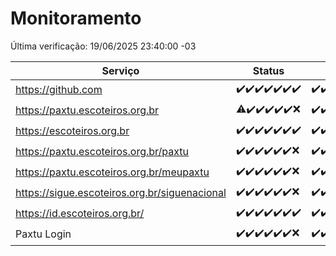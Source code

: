 # Monitoramento

Última verificação: 19/06/2025 23:40:00 -03

|Serviço|Status|Últimas 24h|
|---|---|---|
|https://github.com|<span title="2025-06-13: OK=23">✔️</span><span title="2025-06-14: OK=23">✔️</span><span title="2025-06-15: OK=23">✔️</span><span title="2025-06-16: OK=23">✔️</span><span title="2025-06-17: OK=23">✔️</span><span title="2025-06-18: OK=23">✔️</span><span title="2025-06-19: OK=1">✔️</span>|<span title="18/06/2025 23:41:00 -03 : 200">✔️</span><span title="19/06/2025 00:41:00 -03 : 200">✔️</span><span title="19/06/2025 01:18:00 -03 : 200">✔️</span><span title="19/06/2025 02:10:00 -03 : 200">✔️</span><span title="19/06/2025 03:14:00 -03 : 200">✔️</span><span title="19/06/2025 04:10:00 -03 : 200">✔️</span><span title="19/06/2025 05:13:00 -03 : 200">✔️</span><span title="19/06/2025 06:11:00 -03 : 200">✔️</span><span title="19/06/2025 07:10:00 -03 : 200">✔️</span><span title="19/06/2025 08:08:00 -03 : 200">✔️</span><span title="19/06/2025 09:18:00 -03 : 200">✔️</span><span title="19/06/2025 10:24:00 -03 : 200">✔️</span><span title="19/06/2025 11:09:00 -03 : 200">✔️</span><span title="19/06/2025 12:09:00 -03 : 200">✔️</span><span title="19/06/2025 13:11:00 -03 : 200">✔️</span><span title="19/06/2025 14:08:00 -03 : 200">✔️</span><span title="19/06/2025 15:13:00 -03 : 200">✔️</span><span title="19/06/2025 16:07:00 -03 : 200">✔️</span><span title="19/06/2025 17:11:00 -03 : 200">✔️</span><span title="19/06/2025 18:08:00 -03 : 200">✔️</span><span title="19/06/2025 19:09:00 -03 : 200">✔️</span><span title="19/06/2025 20:09:00 -03 : 200">✔️</span><span title="19/06/2025 21:49:00 -03 : 200">✔️</span><span title="19/06/2025 23:40:00 -03 : 200">✔️</span>|
|https://paxtu.escoteiros.org.br|<span title="2025-06-13: OK=22, Falhas=1">⚠️</span><span title="2025-06-14: OK=23">✔️</span><span title="2025-06-15: OK=23">✔️</span><span title="2025-06-16: OK=23">✔️</span><span title="2025-06-17: OK=23">✔️</span><span title="2025-06-18: OK=23">✔️</span><span title="2025-06-19: Falhas=1">❌</span>|<span title="18/06/2025 23:41:00 -03 : 200">✔️</span><span title="19/06/2025 00:41:00 -03 : 200">✔️</span><span title="19/06/2025 01:18:00 -03 : 200">✔️</span><span title="19/06/2025 02:10:00 -03 : 200">✔️</span><span title="19/06/2025 03:14:00 -03 : 200">✔️</span><span title="19/06/2025 04:10:00 -03 : 200">✔️</span><span title="19/06/2025 05:13:00 -03 : 200">✔️</span><span title="19/06/2025 06:11:00 -03 : 200">✔️</span><span title="19/06/2025 07:10:00 -03 : 200">✔️</span><span title="19/06/2025 08:08:00 -03 : 200">✔️</span><span title="19/06/2025 09:18:00 -03 : 200">✔️</span><span title="19/06/2025 10:24:00 -03 : 200">✔️</span><span title="19/06/2025 11:09:00 -03 : 200">✔️</span><span title="19/06/2025 12:09:00 -03 : 200">✔️</span><span title="19/06/2025 13:11:00 -03 : 200">✔️</span><span title="19/06/2025 14:08:00 -03 : 200">✔️</span><span title="19/06/2025 15:13:00 -03 : 200">✔️</span><span title="19/06/2025 16:07:00 -03 : 200">✔️</span><span title="19/06/2025 17:11:00 -03 : 200">✔️</span><span title="19/06/2025 18:08:00 -03 : 200">✔️</span><span title="19/06/2025 19:09:00 -03 : 200">✔️</span><span title="19/06/2025 20:09:00 -03 : 200">✔️</span><span title="19/06/2025 21:49:00 -03 : 200">✔️</span><span title="19/06/2025 23:40:00 -03 : 200">✔️</span>|
|https://escoteiros.org.br|<span title="2025-06-13: OK=23">✔️</span><span title="2025-06-14: OK=23">✔️</span><span title="2025-06-15: OK=23">✔️</span><span title="2025-06-16: OK=23">✔️</span><span title="2025-06-17: OK=23">✔️</span><span title="2025-06-18: OK=23">✔️</span><span title="2025-06-19: OK=1">✔️</span>|<span title="18/06/2025 23:41:00 -03 : 200">✔️</span><span title="19/06/2025 00:41:00 -03 : 200">✔️</span><span title="19/06/2025 01:18:00 -03 : 200">✔️</span><span title="19/06/2025 02:10:00 -03 : 200">✔️</span><span title="19/06/2025 03:14:00 -03 : 200">✔️</span><span title="19/06/2025 04:10:00 -03 : 200">✔️</span><span title="19/06/2025 05:13:00 -03 : 200">✔️</span><span title="19/06/2025 06:11:00 -03 : 200">✔️</span><span title="19/06/2025 07:10:00 -03 : 200">✔️</span><span title="19/06/2025 08:08:00 -03 : 200">✔️</span><span title="19/06/2025 09:18:00 -03 : 200">✔️</span><span title="19/06/2025 10:24:00 -03 : 200">✔️</span><span title="19/06/2025 11:09:00 -03 : 200">✔️</span><span title="19/06/2025 12:09:00 -03 : 200">✔️</span><span title="19/06/2025 13:11:00 -03 : 200">✔️</span><span title="19/06/2025 14:08:00 -03 : 200">✔️</span><span title="19/06/2025 15:13:00 -03 : 200">✔️</span><span title="19/06/2025 16:07:00 -03 : 200">✔️</span><span title="19/06/2025 17:11:00 -03 : 200">✔️</span><span title="19/06/2025 18:08:00 -03 : 200">✔️</span><span title="19/06/2025 19:09:00 -03 : 200">✔️</span><span title="19/06/2025 20:09:00 -03 : 200">✔️</span><span title="19/06/2025 21:49:00 -03 : 200">✔️</span><span title="19/06/2025 23:40:00 -03 : 200">✔️</span>|
|https://paxtu.escoteiros.org.br/paxtu|<span title="2025-06-13: OK=23">✔️</span><span title="2025-06-14: OK=23">✔️</span><span title="2025-06-15: OK=23">✔️</span><span title="2025-06-16: OK=23">✔️</span><span title="2025-06-17: OK=23">✔️</span><span title="2025-06-18: OK=23">✔️</span><span title="2025-06-19: Falhas=1">❌</span>|<span title="18/06/2025 23:41:00 -03 : 200">✔️</span><span title="19/06/2025 00:41:00 -03 : 200">✔️</span><span title="19/06/2025 01:18:00 -03 : 200">✔️</span><span title="19/06/2025 02:10:00 -03 : 200">✔️</span><span title="19/06/2025 03:14:00 -03 : 200">✔️</span><span title="19/06/2025 04:10:00 -03 : 200">✔️</span><span title="19/06/2025 05:13:00 -03 : 200">✔️</span><span title="19/06/2025 06:11:00 -03 : 200">✔️</span><span title="19/06/2025 07:10:00 -03 : 200">✔️</span><span title="19/06/2025 08:08:00 -03 : 200">✔️</span><span title="19/06/2025 09:18:00 -03 : 200">✔️</span><span title="19/06/2025 10:24:00 -03 : 200">✔️</span><span title="19/06/2025 11:09:00 -03 : 200">✔️</span><span title="19/06/2025 12:09:00 -03 : 200">✔️</span><span title="19/06/2025 13:11:00 -03 : 200">✔️</span><span title="19/06/2025 14:08:00 -03 : 200">✔️</span><span title="19/06/2025 15:13:00 -03 : 200">✔️</span><span title="19/06/2025 16:07:00 -03 : 200">✔️</span><span title="19/06/2025 17:11:00 -03 : 200">✔️</span><span title="19/06/2025 18:08:00 -03 : 200">✔️</span><span title="19/06/2025 19:09:00 -03 : 200">✔️</span><span title="19/06/2025 20:09:00 -03 : 200">✔️</span><span title="19/06/2025 21:49:00 -03 : 200">✔️</span><span title="19/06/2025 23:40:00 -03 : 200">✔️</span>|
|https://paxtu.escoteiros.org.br/meupaxtu|<span title="2025-06-13: OK=23">✔️</span><span title="2025-06-14: OK=23">✔️</span><span title="2025-06-15: OK=23">✔️</span><span title="2025-06-16: OK=23">✔️</span><span title="2025-06-17: OK=23">✔️</span><span title="2025-06-18: OK=23">✔️</span><span title="2025-06-19: Falhas=1">❌</span>|<span title="18/06/2025 23:41:00 -03 : 200">✔️</span><span title="19/06/2025 00:41:00 -03 : 200">✔️</span><span title="19/06/2025 01:18:00 -03 : 200">✔️</span><span title="19/06/2025 02:10:00 -03 : 200">✔️</span><span title="19/06/2025 03:14:00 -03 : 200">✔️</span><span title="19/06/2025 04:10:00 -03 : 200">✔️</span><span title="19/06/2025 05:13:00 -03 : 200">✔️</span><span title="19/06/2025 06:11:00 -03 : 200">✔️</span><span title="19/06/2025 07:10:00 -03 : 200">✔️</span><span title="19/06/2025 08:08:00 -03 : 200">✔️</span><span title="19/06/2025 09:18:00 -03 : 200">✔️</span><span title="19/06/2025 10:24:00 -03 : 200">✔️</span><span title="19/06/2025 11:09:00 -03 : 200">✔️</span><span title="19/06/2025 12:09:00 -03 : 200">✔️</span><span title="19/06/2025 13:11:00 -03 : 200">✔️</span><span title="19/06/2025 14:08:00 -03 : 200">✔️</span><span title="19/06/2025 15:13:00 -03 : 200">✔️</span><span title="19/06/2025 16:07:00 -03 : 200">✔️</span><span title="19/06/2025 17:11:00 -03 : 200">✔️</span><span title="19/06/2025 18:08:00 -03 : 200">✔️</span><span title="19/06/2025 19:09:00 -03 : 200">✔️</span><span title="19/06/2025 20:09:00 -03 : 200">✔️</span><span title="19/06/2025 21:49:00 -03 : 200">✔️</span><span title="19/06/2025 23:40:00 -03 : 200">✔️</span>|
|https://sigue.escoteiros.org.br/siguenacional|<span title="2025-06-13: OK=23">✔️</span><span title="2025-06-14: OK=23">✔️</span><span title="2025-06-15: OK=23">✔️</span><span title="2025-06-16: OK=23">✔️</span><span title="2025-06-17: OK=23">✔️</span><span title="2025-06-18: OK=23">✔️</span><span title="2025-06-19: Falhas=1">❌</span>|<span title="18/06/2025 23:41:00 -03 : 200">✔️</span><span title="19/06/2025 00:41:00 -03 : 200">✔️</span><span title="19/06/2025 01:18:00 -03 : 200">✔️</span><span title="19/06/2025 02:10:00 -03 : 200">✔️</span><span title="19/06/2025 03:14:00 -03 : 200">✔️</span><span title="19/06/2025 04:10:00 -03 : 200">✔️</span><span title="19/06/2025 05:13:00 -03 : 200">✔️</span><span title="19/06/2025 06:11:00 -03 : 200">✔️</span><span title="19/06/2025 07:10:00 -03 : 200">✔️</span><span title="19/06/2025 08:08:00 -03 : 200">✔️</span><span title="19/06/2025 09:18:00 -03 : 200">✔️</span><span title="19/06/2025 10:24:00 -03 : 200">✔️</span><span title="19/06/2025 11:09:00 -03 : 200">✔️</span><span title="19/06/2025 12:09:00 -03 : 200">✔️</span><span title="19/06/2025 13:11:00 -03 : 200">✔️</span><span title="19/06/2025 14:08:00 -03 : 200">✔️</span><span title="19/06/2025 15:13:00 -03 : 200">✔️</span><span title="19/06/2025 16:07:00 -03 : 200">✔️</span><span title="19/06/2025 17:11:00 -03 : 200">✔️</span><span title="19/06/2025 18:08:00 -03 : 200">✔️</span><span title="19/06/2025 19:09:00 -03 : 200">✔️</span><span title="19/06/2025 20:09:00 -03 : 200">✔️</span><span title="19/06/2025 21:49:00 -03 : 200">✔️</span><span title="19/06/2025 23:40:00 -03 : 200">✔️</span>|
|https://id.escoteiros.org.br/|<span title="2025-06-13: OK=23">✔️</span><span title="2025-06-14: OK=23">✔️</span><span title="2025-06-15: OK=23">✔️</span><span title="2025-06-16: OK=23">✔️</span><span title="2025-06-17: OK=23">✔️</span><span title="2025-06-18: OK=23">✔️</span><span title="2025-06-19: OK=1">✔️</span>|<span title="18/06/2025 23:41:00 -03 : 200">✔️</span><span title="19/06/2025 00:41:00 -03 : 200">✔️</span><span title="19/06/2025 01:18:00 -03 : 200">✔️</span><span title="19/06/2025 02:10:00 -03 : 200">✔️</span><span title="19/06/2025 03:14:00 -03 : 200">✔️</span><span title="19/06/2025 04:10:00 -03 : 200">✔️</span><span title="19/06/2025 05:13:00 -03 : 200">✔️</span><span title="19/06/2025 06:11:00 -03 : 200">✔️</span><span title="19/06/2025 07:10:00 -03 : 200">✔️</span><span title="19/06/2025 08:08:00 -03 : 200">✔️</span><span title="19/06/2025 09:18:00 -03 : 200">✔️</span><span title="19/06/2025 10:24:00 -03 : 200">✔️</span><span title="19/06/2025 11:09:00 -03 : 200">✔️</span><span title="19/06/2025 12:09:00 -03 : 200">✔️</span><span title="19/06/2025 13:11:00 -03 : 200">✔️</span><span title="19/06/2025 14:08:00 -03 : 200">✔️</span><span title="19/06/2025 15:13:00 -03 : 200">✔️</span><span title="19/06/2025 16:07:00 -03 : 200">✔️</span><span title="19/06/2025 17:11:00 -03 : 200">✔️</span><span title="19/06/2025 18:08:00 -03 : 200">✔️</span><span title="19/06/2025 19:09:00 -03 : 200">✔️</span><span title="19/06/2025 20:09:00 -03 : 200">✔️</span><span title="19/06/2025 21:49:00 -03 : 200">✔️</span><span title="19/06/2025 23:40:00 -03 : 200">✔️</span>|
|Paxtu Login|<span title="2025-06-13: OK=23">✔️</span><span title="2025-06-14: OK=23">✔️</span><span title="2025-06-15: OK=23">✔️</span><span title="2025-06-16: OK=23">✔️</span><span title="2025-06-17: OK=23">✔️</span><span title="2025-06-18: OK=23">✔️</span><span title="2025-06-19: Falhas=1">❌</span>|<span title="18/06/2025 23:41:00 -03 : 200">✔️</span><span title="19/06/2025 00:41:00 -03 : 200">✔️</span><span title="19/06/2025 01:18:00 -03 : 200">✔️</span><span title="19/06/2025 02:10:00 -03 : 200">✔️</span><span title="19/06/2025 03:14:00 -03 : 200">✔️</span><span title="19/06/2025 04:10:00 -03 : 200">✔️</span><span title="19/06/2025 05:13:00 -03 : 200">✔️</span><span title="19/06/2025 06:11:00 -03 : 200">✔️</span><span title="19/06/2025 07:10:00 -03 : 200">✔️</span><span title="19/06/2025 08:08:00 -03 : 200">✔️</span><span title="19/06/2025 09:18:00 -03 : 200">✔️</span><span title="19/06/2025 10:24:00 -03 : 200">✔️</span><span title="19/06/2025 11:09:00 -03 : 200">✔️</span><span title="19/06/2025 12:09:00 -03 : 200">✔️</span><span title="19/06/2025 13:11:00 -03 : 200">✔️</span><span title="19/06/2025 14:08:00 -03 : 200">✔️</span><span title="19/06/2025 15:13:00 -03 : 200">✔️</span><span title="19/06/2025 16:07:00 -03 : 200">✔️</span><span title="19/06/2025 17:11:00 -03 : 200">✔️</span><span title="19/06/2025 18:08:00 -03 : 200">✔️</span><span title="19/06/2025 19:09:00 -03 : 200">✔️</span><span title="19/06/2025 20:09:00 -03 : 200">✔️</span><span title="19/06/2025 21:49:00 -03 : 200">✔️</span><span title="19/06/2025 23:40:00 -03 : 200">✔️</span>|
